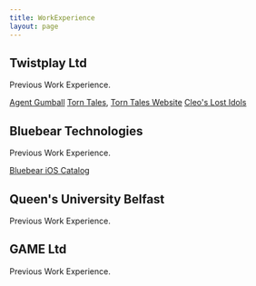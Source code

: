 ```yaml
---
title: WorkExperience
layout: page
---
```


<h2>Twistplay Ltd</h2>

<p>Previous Work Experience.</p>
<a href="https://itunes.apple.com/gb/app/agent-gumball-roguelike-spy/id1044318857?mt=8">Agent Gumball</a>
<a href="http://store.steampowered.com/app/388960/">Torn Tales</a>, <a href="http://store.steampowered.com/app/388960/">Torn Tales Website</a>
<a href="http://cleoslostidols.com/">Cleo's Lost Idols</a>

<h2>Bluebear Technologies</h2>

<p>Previous Work Experience.</p>
<a href="https://github.com/">Bluebear iOS Catalog</a>

<h2>Queen's University Belfast</h2>

<p>Previous Work Experience.</p>

<h2>GAME Ltd</h2>

<p>Previous Work Experience.</p>